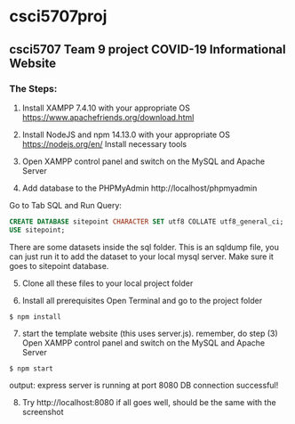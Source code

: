 # csci5707proj
## csci5707 Team 9 project COVID-19 Informational Website

### The Steps:
1. Install XAMPP 7.4.10 with your appropriate OS
https://www.apachefriends.org/download.html

2. Install NodeJS and npm 14.13.0 with your appropriate OS
https://nodejs.org/en/
Install necessary tools

3. Open XAMPP control panel and switch on the MySQL and Apache Server

4. Add database to the PHPMyAdmin
http://localhost/phpmyadmin

Go to Tab SQL and Run Query:

```SQL
CREATE DATABASE sitepoint CHARACTER SET utf8 COLLATE utf8_general_ci;
USE sitepoint;
```
There are some datasets inside the sql folder.
This is an sqldump file, you can just run it to add the dataset to your local mysql server.
Make sure it goes to sitepoint database.

5. Clone all these files to your local project folder

6. Install all prerequisites
Open Terminal and go to the project folder
```
$ npm install
```
7. start the template website (this uses server.js). remember, do step (3) Open XAMPP control panel and switch on the MySQL and Apache Server
```
$ npm start
```
output:
express server is running at port 8080
DB connection successful!

8. Try http://localhost:8080
if all goes well, should be the same with the screenshot
